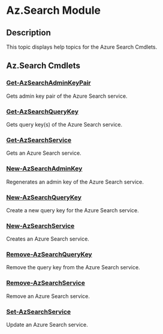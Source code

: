 ﻿---
Module Name: Az.Search
Module Guid: a2bb88dc-abd2-4275-9aae-bd98346f8c8a
Download Help Link: https://docs.microsoft.com/en-us/powershell/module/az.search
Help Version: 0.1.0.0
Locale: en-US
---

# Az.Search Module
## Description
This topic displays help topics for the Azure Search Cmdlets.

## Az.Search Cmdlets
### [Get-AzSearchAdminKeyPair](Get-AzSearchAdminKeyPair.md)
Gets admin key pair of the Azure Search service.

### [Get-AzSearchQueryKey](Get-AzSearchQueryKey.md)
Gets query key(s) of the Azure Search service.

### [Get-AzSearchService](Get-AzSearchService.md)
Gets an Azure Search service.

### [New-AzSearchAdminKey](New-AzSearchAdminKey.md)
Regenerates an admin key of the Azure Search service.

### [New-AzSearchQueryKey](New-AzSearchQueryKey.md)
Create a new query key for the Azure Search service.

### [New-AzSearchService](New-AzSearchService.md)
Creates an Azure Search service.

### [Remove-AzSearchQueryKey](Remove-AzSearchQueryKey.md)
Remove the query key from the Azure Search service.

### [Remove-AzSearchService](Remove-AzSearchService.md)
Remove an Azure Search service.

### [Set-AzSearchService](Set-AzSearchService.md)
Update an Azure Search service.


